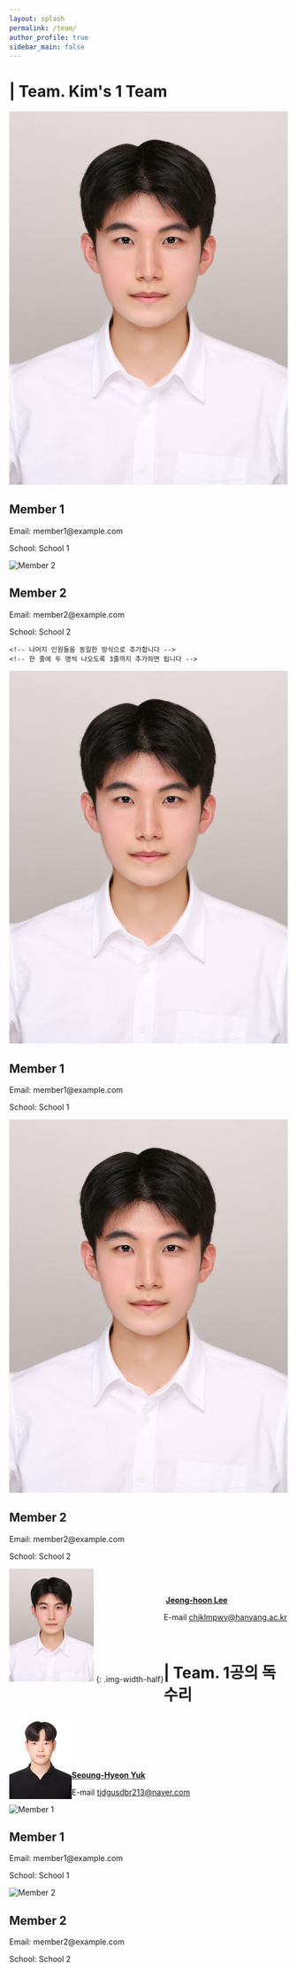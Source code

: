 ```yaml
---
layout: splash
permalink: /team/
author_profile: true
sidebar_main: false
---
```


# | Team. Kim's 1 Team
<!DOCTYPE html>
<html>
<head>
    <title>Lab Members</title>
    <link rel="stylesheet" href="style.css"> <!-- 별도의 CSS 파일을 링크합니다 -->
</head>
<body>
    <div class="member-container">
        <div class="member">
            <img src="./../assets/new_images/team/jeonghoon.jpg" alt="Member 1">
            <div class="member-info">
                <h2>Member 1</h2>
                <p>Email: member1@example.com</p>
                <p>School: School 1</p>
            </div>
        </div>
        <div class="member">
            <img src="member2.jpg" alt="Member 2">
            <div class="member-info">
                <h2>Member 2</h2>
                <p>Email: member2@example.com</p>
                <p>School: School 2</p>
            </div>
        </div>
    </div>

    <!-- 나머지 인원들을 동일한 방식으로 추가합니다 -->
    <!-- 한 줄에 두 명씩 나오도록 3줄까지 추가하면 됩니다 -->

</body>
</html>


<!DOCTYPE html>
<html>
<head>
    <title>Lab Members</title>
    <link rel="stylesheet" href="style.css"> <!-- 별도의 CSS 파일을 링크합니다 -->
</head>
<body>
    <div class="member-container">
        <div class="member">
            <img src="./../assets/new_images/team/jeonghoon.jpg" alt="**Jeong-hoon Lee**">
            <div class="member-info">
                <h2>Member 1</h2>
                <p>Email: member1@example.com</p>
                <p>School: School 1</p>
            </div>
        </div>
        <div class="member">
            <img src="./../assets/new_images/team/jeonghoon.jpg" alt="**Jeong-hoon Lee**">
            <div class="member-info">
                <h2>Member 2</h2>
                <p>Email: member2@example.com</p>
                <p>School: School 2</p>
            </div>
        </div>
        <!-- 나머지 인원들을 동일한 방식으로 추가합니다 -->
        <!-- 각 줄에 두 명씩 나오도록 3줄까지 추가하면 됩니다 -->
    </div>
</body>
</html>

<div style="float: left;">
  <img src="./../assets/new_images/team/jeonghoon.jpg" alt="profile" style="zoom:20%;"> {: .img-width-half}
</div>



<br><br>

​         [**Jeong-hoon Lee**](https://sites.google.com/hanyang.ac.kr/tsdlab/members)

E-mail chjklmpwy@hanyang.ac.kr

<br>

# | Team. 1공의 독수리

<div style="float: left;">
  <img src="./../assets/new_images/team/seonghyeon.jpg" alt="profile" style="zoom:100%;">
</div>







<br><br><br><br><br>

[**Seoung-Hyeon Yuk**](http://mcdm.hanyang.ac.kr/sub1_1.jsp?no=4)

E-mail tjdgusdbr213@naver.com



<!DOCTYPE html>
<html>
<head>
    <title>Lab Members</title>
    <link rel="stylesheet" href="style.css"> <!-- 별도의 CSS 파일을 링크합니다 -->
</head>
<body>
    <div class="member-container">
        <div class="member">
            <img src="member1.jpg" alt="Member 1">
            <div class="member-info">
                <h2>Member 1</h2>
                <p>Email: member1@example.com</p>
                <p>School: School 1</p>
            </div>
        </div>
        <div class="member">
            <img src="member2.jpg" alt="Member 2">
            <div class="member-info">
                <h2>Member 2</h2>
                <p>Email: member2@example.com</p>
                <p>School: School 2</p>
            </div>
        </div>
        <!-- 나머지 인원들을 동일한 방식으로 추가합니다 -->
        <!-- 각 줄에 두 명씩 나오도록 3줄까지 추가하면 됩니다 -->
    </div>
</body>
</html>




